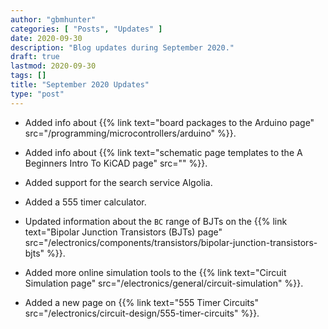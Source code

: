 ```yaml
---
author: "gbmhunter"
categories: [ "Posts", "Updates" ]
date: 2020-09-30
description: "Blog updates during September 2020."
draft: true
lastmod: 2020-09-30
tags: []
title: "September 2020 Updates"
type: "post"
---
```


* Added info about {{% link text="board packages to the Arduino page" src="/programming/microcontrollers/arduino" %}}.

* Added info about {{% link text="schematic page templates to the A Beginners Intro To KiCAD page" src="" %}}.

* Added support for the search service Algolia.

* Added a 555 timer calculator.

* Updated information about the `BC` range of BJTs on the {{% link text="Bipolar Junction Transistors (BJTs) page" src="/electronics/components/transistors/bipolar-junction-transistors-bjts" %}}.

* Added more online simulation tools to the {{% link text="Circuit Simulation page" src="/electronics/general/circuit-simulation" %}}.

* Added a new page on {{% link text="555 Timer Circuits" src="/electronics/circuit-design/555-timer-circuits" %}}.
